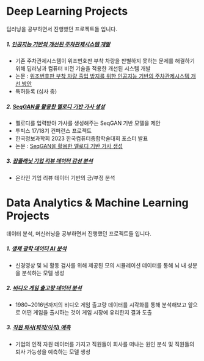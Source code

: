 # Deep Learning Projects
딥러닝을 공부하면서 진행했던 프로젝트들 입니다.

##### 1. [인공지능 기반의 개선된 주차관제시스템 개발](https://github.com/JeongwooLee1124/Fake_Number_Plate_Detection)
* 기존 주차관제시스템이 위조번호판 부착 차량을 판별하지 못하는 문제를 해결하기 위해 딥러닝과 컴퓨터 비전 기술을 적용한 개선된 시스템 개발
* 논문 : [위조번호판 부착 차량 출입 방지를 위한
인공지능 기반의 주차관제시스템 개선 방안](http://jiisonline.evehost.co.kr/files/DLA/20220706204808_04_%E1%84%8C%E1%85%A1%E1%86%BC%E1%84%89%E1%85%A5%E1%86%BC%E1%84%86%E1%85%B5%E1%86%AB,%E1%84%8B%E1%85%B5%E1%84%8C%E1%85%A5%E1%86%BC%E1%84%8B%E1%85%AE,%E1%84%87%E1%85%A1%E1%86%A8%E1%84%8C%E1%85%A9%E1%86%BC%E1%84%92%E1%85%A7%E1%86%A8.pdf)
* 특허등록 (심사 중)

##### 2. [SeqGAN을 활용한 멜로디 기반 가사 생성](https://github.com/JeongwooLee1124/Melody_Based_LyricGeneration)
* 멜로디를  입력받아  가사를  생성해주는  SeqGAN 기반 모델을  제안
* 투빅스 17/18기 컨퍼런스 프로젝트
* 한국정보과학회 2023 한국컴퓨터종합학술대회 포스터 발표
* 논문 : [SeqGAN을 활용한 멜로디 기반 가사 생성](https://www.dbpia.co.kr/journal/articleDetail?nodeId=NODE11488006&nodeId=NODE11488006&medaTypeCode=185005&articleTitle=SeqGAN%EC%9D%84+%ED%99%9C%EC%9A%A9%ED%95%9C+%EB%A9%9C%EB%A1%9C%EB%94%94+%EA%B8%B0%EB%B0%98+%EA%B0%80%EC%82%AC+%EC%83%9D%EC%84%B1&articleTitleEn=Generate+melody-based+lyrics+using+SeqGAN&language=ko_KR&hasTopBanner=true)

##### 3. [잡플래닛 기업 리뷰 데이터 감성 분석](https://github.com/JeongwooLee1124/NLP_Sentiment_Analysis_Project)
* 온라인 기업 리뷰 데이터 기반의 긍/부정 분석

  


# Data Analytics & Machine Learning Projects
데이터 분석, 머신러닝을 공부하면서 진행했던 프로젝트들 입니다.

##### 1. [생체 광학 데이터 AI 분석](https://github.com/JeongwooLee1124/Data-Analytics-Project/tree/main/%EC%83%9D%EC%B2%B4%20%EA%B4%91%ED%95%99%20%EB%8D%B0%EC%9D%B4%ED%84%B0%20%EB%B6%84%EC%84%9D)
* 신경영상 및 뇌 활동 검사를 위해 제공된 모의 시뮬레이션 데이터를 통해 뇌 내 성분을 분석하는 모델 생성
 
##### 2. [비디오 게임 출고량 데이터 분석](https://github.com/JeongwooLee1124/Data-Analytics-Project/tree/main/Video%20Game%20Analysis)
*  1980~2016년까지의 비디오 게임 출고량 데이터를 시각화를 통해 분석해보고 앞으로 어떤 게임을 출시하는 것이 게임 시장에 유리한지 결과 도출

##### 3. [직원 퇴사(퇴직/이직) 예측 ](https://github.com/JeongwooLee1124/Data-Analytics-Project/tree/main/Employee%20Attrition%20Classification)
* 기업의 인적 자원 데이터를 가지고 직원들이 회사를 떠나는 원인 분석 및 직원들의 퇴사 가능성을 예측하는 모델 생성
